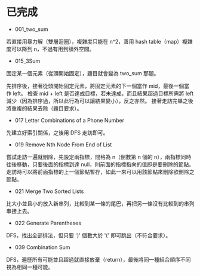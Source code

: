 # 已完成

- 001_two_sum

若直接用暴力解（雙層迴圈），複雜度只能在 n^2，善用 hash table（map）複雜度可以降到 n，不過有用到額外空間。

- 015_3Sum

固定某一個元素（從頭開始固定），題目就會變為 two_sum 那題。

先排序後，接著從頭開始固定元素，將固定元素的下一個當作 mid，最後一個當作 left。
檢查 mid + left 是否達成目標，若未達成，而且結果超過目標所需將 left 減少（因為排序過，所以此行為可以讓結果變小），反之亦然。
接著走訪完畢之後將重複的結果去除（題目要求）。

- 017 Letter Combinations of a Phone Number

先建立好索引關係，之後用 DFS 走訪即可。

- 019 Remove Nth Node From End of List

嘗試走訪一遍就刪除，先設定兩指標，間格為 n（倒數第 n 個的 n），兩指標同時往後移動，只要後面的指標到達 null，則前面的指標指向的值即是要刪除的節點。
走訪時可以將前面指標的上一個節點暫存，如此一來可以用該節點來刪除欲刪除之節點。

- 021	Merge Two Sorted Lists

比大小並且小的放入新串列，比較到某一條的尾巴，再把另一條沒有比較到的串列串接上去。

- 022 Generate Parentheses

DFS，找出全部排法，但只要 ')' 個數大於 '(' 即可跳出（不符合要求）。

- 039 Combination Sum

DFS，遍歷所有可能並且超過就直接放棄（return），最後將同一種組合順序不同視為相同一種可能。
